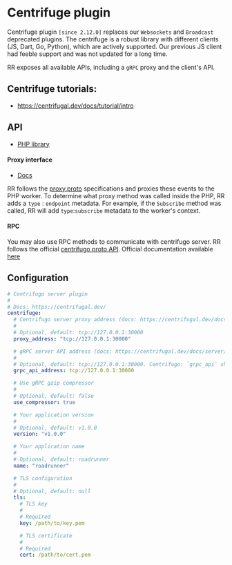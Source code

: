 # Centrifuge plugin

Centrifuge plugin `[since 2.12.0]` replaces our `Websockets` and `Broadcast` deprecated plugins.
The centrifuge is a robust library with different clients (JS, Dart, Go, Python), which are actively supported.
Our previous JS client had feeble support and was not updated for a long time.

RR exposes all available APIs, including a `gRPC` proxy and the client's API.

## Centrifuge tutorials:
- https://centrifugal.dev/docs/tutorial/intro

## API

- [PHP library](https://github.com/roadrunner-php/centrifugo)

#### Proxy interface

- [Docs](https://centrifugal.dev/docs/server/proxy#grpc-proxy)

RR follows the [proxy.proto](https://github.com/centrifugal/centrifugo/blob/master/internal/proxyproto/proxy.proto) specifications and proxies these events to the PHP worker.
To determine what proxy method was called inside the PHP, RR adds a `type` : `endpoint` metadata. For example, if the `Subscribe` method was called, RR will add `type`:`subscribe` metadata to the worker's context.
#### RPC 

You may also use RPC methods to communicate with centrifugo server. RR follows the official [centrifugo proto API](https://github.com/centrifugal/centrifugo/blob/master/internal/apiproto/api.proto).
Official documentation available [here](https://centrifugal.dev/docs/server/server_api#grpc-api)


## Configuration

```yaml
# Centrifugo server plugin
#
# Docs: https://centrifugal.dev/
centrifuge:
  # Centrifugo server proxy address (docs: https://centrifugal.dev/docs/server/proxy#grpc-proxy)
  #
  # Optional, default: tcp://127.0.0.1:30000
  proxy_address: "tcp://127.0.0.1:30000"

  # gRPC server API address (docs: https://centrifugal.dev/docs/server/server_api#grpc-api)
  #
  # Optional, default: tcp://127.0.0.1:30000. Centrifugo: `grpc_api` should be set to true and `grpc_port` should be the same as in the RR's config.
  grpc_api_address: tcp://127.0.0.1:30000

  # Use gRPC gzip compressor
  #
  # Optional, default: false
  use_compressor: true

  # Your application version
  #
  # Optional, default: v1.0.0
  version: "v1.0.0"

  # Your application name
  #
  # Optional, default: roadrunner
  name: "roadrunner"

  # TLS configuration
  #
  # Optional, default: null
  tls:
    # TLS key
    #
    # Required
    key: /path/to/key.pem

    # TLS certificate
    #
    # Required
    cert: /path/to/cert.pem
```

